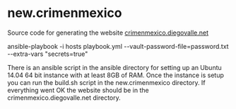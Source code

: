# new.crimenmexico

Source code for generating the website
[crimenmexico.diegovalle.net](http://crimenmexico.diegovalle.net)

ansible-playbook -i hosts playbook.yml --vault-password-file=password.txt --extra-vars "secrets=true"

There is an ansible script in the ansible directory for setting up an
Ubuntu 14.04 64 bit instance with at least 8GB of RAM. Once the instance is
setup you can run the build.sh script in the new.crimenmexico
directory. If everything went OK the website should be in the
crimenmexico.diegovalle.net directory.

